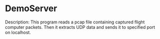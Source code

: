 DemoServer
==========

Description:
This program reads a pcap file containing captured flight computer packets. Then it extracts UDP data and sends it to specified port on localhost.

